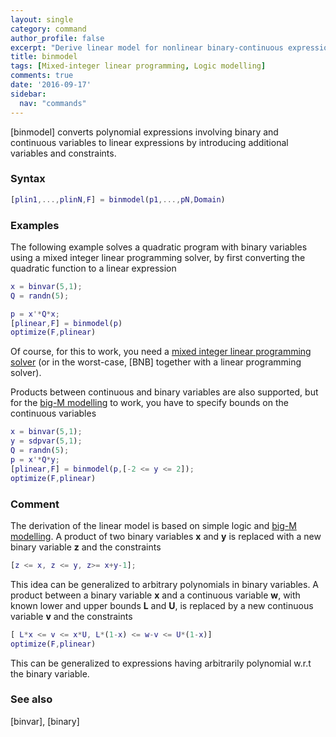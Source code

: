 ```yaml
---
layout: single
category: command
author_profile: false
excerpt: "Derive linear model for nonlinear binary-continuous expression"
title: binmodel
tags: [Mixed-integer linear programming, Logic modelling]
comments: true
date: '2016-09-17'
sidebar:
  nav: "commands"
---
```


[binmodel] converts polynomial expressions involving binary and continuous variables to linear expressions by introducing additional variables and constraints.

### Syntax


````matlab
[plin1,...,plinN,F] = binmodel(p1,...,pN,Domain)
````

### Examples

The following example solves a quadratic program with binary variables using a mixed integer linear programming solver, by first converting the quadratic function to a linear expression

````matlab
x = binvar(5,1);
Q = randn(5);

p = x'*Q*x;
[plinear,F] = binmodel(p)
optimize(F,plinear)
````

Of course, for this to work, you need a [mixed integer linear programming solver](/tags#mixed-integer-linear-programming-solver) (or in the worst-case, [BNB] together with a linear programming solver).

Products between continuous and binary variables are also supported, but for the [big-M modelling](/tutorial/bigmandconvexhulls) to work, you have to specify bounds on the continuous variables

````matlab
x = binvar(5,1);
y = sdpvar(5,1);
Q = randn(5);
p = x'*Q*y;
[plinear,F] = binmodel(p,[-2 <= y <= 2]);
optimize(F,plinear)
````

### Comment

The derivation of the linear model is based on simple logic and [big-M modelling](/tutorial/bigmandconvexhulls). A product of two binary variables **x** and **y** is replaced with a new binary variable **z** and the constraints

````matlab
[z <= x, z <= y, z>= x+y-1];
````
This idea can be generalized to arbitrary polynomials in binary variables. A product between a binary variable **x** and a continuous variable **w**, with known lower and upper bounds **L** and **U**, is replaced by a new continuous variable **v** and the constraints

````matlab
[ L*x <= v <= x*U, L*(1-x) <= w-v <= U*(1-x)]
optimize(F,plinear)
````
This can be generalized to expressions having arbitrarily polynomial w.r.t the binary variable.

### See also
[binvar], [binary]
